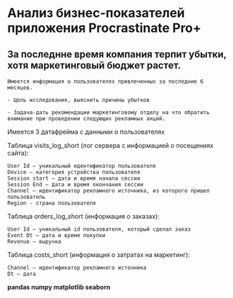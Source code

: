 # Анализ бизнес-показателей приложения Procrastinate Pro+ 
## За последнне время компания терпит убытки, хотя маркетинговый бюджет растет.
    Имеется информация о пользователях привлеченных за последние 6 месяцев.
   
    - Цель исследования, выяснить причины убытков 
    
    - Задача-дать рекомендации маркетинговому отделу на что обратить внимание при проведении следующих рекламных акций.
   
Имеется 3 датафрейма с данными о пользователях

Таблица visits_log_short (лог сервера с информацией о посещениях сайта):

    User Id — уникальный идентификатор пользователя
    Device — категория устройства пользователя
    Session start — дата и время начала сессии
    Session End — дата и время окончания сессии
    Channel — идентификатор рекламного источника, из которого пришел пользователь
    Region - страна пользователя

Таблица orders_log_short (информация о заказах):

    User Id — уникальный id пользователя, который сделал заказ
    Event Dt — дата и время покупки
    Revenue — выручка

Таблица costs_short (информация о затратах на маркетинг):

    Channel — идентификатор рекламного источника
    Dt — дата
    
**pandas numpy matplotlib seaborn**
